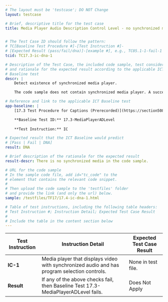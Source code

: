 ```yaml
---
# The layout must be 'testcase'; DO NOT Change
layout: testcase

# Brief, descriptive title for the test case
title: Media Player Audio Description Control Level - no synchronized media on page


# The Test Case ID should follow the pattern: 
# TC[Baseline Test Procedure #]-[Test Instruction #]-
# [Expected Result (pass/fail/dna)]-[example #], e.g., TC05.1-1-fail-1
tcid: TC17.3-ic-dna-1

# Description of the Test Case, the included code sample, test considerations,
# and rationale for the expected result according to the applicable ICT
# Baseline test
descr: | 
    Detect existence of synchronized media player.

    The code sample does not contain synchronized media player. A successful test should identify a Does Not Apply for Baseline 17.3-MediaPlayerADLevel.

# Reference and link to the applicable ICT Baseline test
app-baseline: | 
    [17.3 Test Procedure for Captions (Prerecorded)](https://section508coordinators.github.io/ICTTestingBaseline/17SyncMedia.html#173-test-procedure-for-media-player-audio-description-control-level)

    **Baseline Test ID:** 17.3-MediaPlayerADLevel
    
    **Test Instruction:** IC

# Expected result that the ICT Baseline would predict
# [Pass | Fail | DNA]
result: DNA

# Brief description of the rationale for the expected result
result-descr: There is no synchronized media in the code sample.

# URL for the code sample
# In the sample code file, add id="tc_code" to the 
# element that contains the relevant code snippet.
#
# Then upload the code sample to the 'testfiles' folder 
# and provide the link (and only the url) below.
sample: /testfiles/TF17/17.4-ic-dna-1.html

# Table of test instructions, including the following table headers: 
# Test Instruction #; Instruction Detail; Expected Test Case Result
#
# Include the table in the content section below
---
```

| Test Instruction | Instruction Detail | Expected Test Case Result |
|------------------|--------------------|---------------------------|
| **IC-1** | Media player that displays video with synchronized audio and has program selection controls. | None in test file. |
| **Result** | If any of the above checks fail, then Baseline Test 17.3-MediaPlayerADLevel fails. | Does Not Apply |